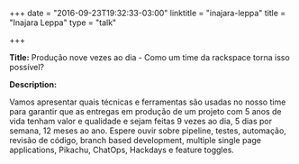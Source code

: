 +++
date = "2016-09-23T19:32:33-03:00"
linktitle = "inajara-leppa"
title = "Inajara Leppa"
type = "talk"

+++

<div class="span-15  ">
  <div class="span-15  last ">
  <p><strong>Title:</strong>
Produção nove vezes ao dia - Como um time da rackspace torna isso possível?
</p>

<p><strong>Description:</strong></p>

<p>
Vamos apresentar quais técnicas e ferramentas são usadas no nosso time para garantir que as entregas em produção de um projeto com 5 anos de vida tenham valor e qualidade e sejam feitas 9 vezes ao dia, 5 dias por semana, 12 meses ao ano. Espere ouvir sobre pipeline, testes, automação, revisão de código, branch based development, multiple single page applications, Pikachu, ChatOps, Hackdays e feature toggles.
</p>
<p>

  </div>
</div>


